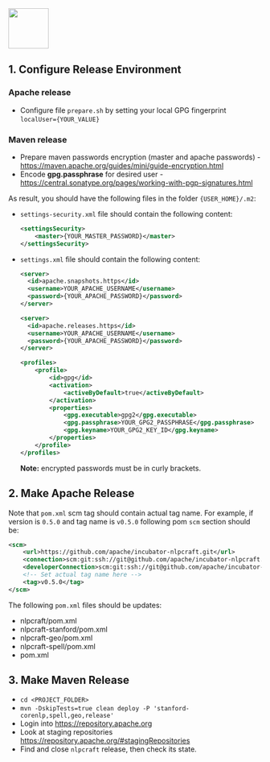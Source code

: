 <!--
 Licensed to the Apache Software Foundation (ASF) under one or more
 contributor license agreements.  See the NOTICE file distributed with
 this work for additional information regarding copyright ownership.
 The ASF licenses this file to You under the Apache License, Version 2.0
 (the "License"); you may not use this file except in compliance with
 the License.  You may obtain a copy of the License at

      http://www.apache.org/licenses/LICENSE-2.0

 Unless required by applicable law or agreed to in writing, software
 distributed under the License is distributed on an "AS IS" BASIS,
 WITHOUT WARRANTIES OR CONDITIONS OF ANY KIND, either express or implied.
 See the License for the specific language governing permissions and
 limitations under the License.
-->

<img src="https://nlpcraft.apache.org/images/nlpcraft_logo_black.gif" height="80px" alt="">

## 1. Configure Release Environment

### Apache release
- Configure file `prepare.sh` by setting your local GPG fingerprint `localUser={YOUR_VALUE}`

### Maven release
- Prepare maven passwords encryption (master and apache passwords) - https://maven.apache.org/guides/mini/guide-encryption.html
- Encode **gpg.passphrase** for desired user - https://central.sonatype.org/pages/working-with-pgp-signatures.html 
 
As result, you should have the following files in the folder `{USER_HOME}/.m2`:
- `settings-security.xml` file should contain the following content:
    ```xml
    <settingsSecurity>
        <master>{YOUR_MASTER_PASSWORD}</master>
    </settingsSecurity>
    ```
- `settings.xml` file should contain the following content:
    ```xml  
    <server>
      <id>apache.snapshots.https</id>
      <username>YOUR_APACHE_USERNAME</username>
      <password>{YOUR_APACHE_PASSWORD}</password>
    </server>
    
    <server>
      <id>apache.releases.https</id>
      <username>YOUR_APACHE_USERNAME</username>
      <password>{YOUR_APACHE_PASSWORD}</password>
    </server>
    
    <profiles>
        <profile>
            <id>gpg</id>
            <activation>
                <activeByDefault>true</activeByDefault>
            </activation>
            <properties>
                <gpg.executable>gpg2</gpg.executable>
                <gpg.passphrase>YOUR_GPG2_PASSPHRASE</gpg.passphrase>
                <gpg.keyname>YOUR_GPG2_KEY_ID</gpg.keyname>
            </properties>
        </profile>
    </profiles>
    ```
    **Note:** encrypted passwords must be in curly brackets.      
## 2. Make Apache Release 
Note that `pom.xml` scm tag should contain actual tag name.
For example, if version is `0.5.0` and tag name is `v0.5.0` following pom `scm` section should be:
```xml   
<scm>
    <url>https://github.com/apache/incubator-nlpcraft.git</url>
    <connection>scm:git:ssh://git@github.com/apache/incubator-nlpcraft.git</connection>
    <developerConnection>scm:git:ssh://git@github.com/apache/incubator-nlpcraft.git</developerConnection>
    <!-- Set actual tag name here -->
    <tag>v0.5.0</tag>
</scm>
```     

The following `pom.xml` files should be updates:
- nlpcraft/pom.xml
- nlpcraft-stanford/pom.xml
- nlpcraft-geo/pom.xml
- nlpcraft-spell/pom.xml
- pom.xml

## 3. Make Maven Release
  - `cd <PROJECT_FOLDER>`
  - `mvn -DskipTests=true clean deploy -P 'stanford-corenlp,spell,geo,release'`
  - Login into https://repository.apache.org
  - Look at staging repositories https://repository.apache.org/#stagingRepositories
  - Find and close `nlpcraft` release, then check its state.   
